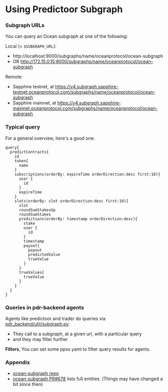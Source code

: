 <!--
Copyright 2023 Ocean Protocol Foundation
SPDX-License-Identifier: Apache-2.0
-->

# Using Predictoor Subgraph

### Subgraph URLs

You can query an Ocean subgraph at one of the following:

Local (= `$SUBGRAPH_URL`):
  - http://localhost:9000/subgraphs/name/oceanprotocol/ocean-subgraph
  - OR http://172.15.0.15:8000/subgraphs/name/oceanprotocol/ocean-subgraph

Remote:
- Sapphire testnet, at https://v4.subgraph.sapphire-testnet.oceanprotocol.com/subgraphs/name/oceanprotocol/ocean-subgraph
- Sapphire mainnet, at https://v4.subgraph.sapphire-mainnet.oceanprotocol.com/subgraphs/name/oceanprotocol/ocean-subgraph

### Typical query

For a general overview, here's a good one:
```text
query{
  predictContracts{
    id
    token{
      name
    }
    subscriptions(orderBy: expireTime orderDirection:desc first:10){
      user {
        id
      }
      expireTime
    }
    slots(orderBy: slot orderDirection:desc first:10){
      slot
      roundSumStakesUp
      roundSumStakes
      predictions(orderBy: timestamp orderDirection:desc){
        stake
        user {
          id
        }
        timestamp
        payout{
          payout
          predictedValue
          trueValue
        }
      }
      trueValues{
        trueValue
      }
    }
  } 
}
```
  

### Queries in pdr-backend agents

Agents like predictoor and trader do queries via [pdr_backend/util/subgraph.py](https://github.com/oceanprotocol/pdr-backend/blob/main/pdr_backend/util/subgraph.py).
- They call to a subgraph, at a given url, with a particular query
- and they may filter further

**Filters**, You can set some ppss.yaml to filter query results for agents. 

### Appendix

- [ocean-subgraph repo](https://github.com/oceanprotocol/ocean-subgraph)
- [ocean-subgraph PR#678](https://github.com/oceanprotocol/ocean-subgraph/pull/678) lists full entities. (Things may have changed a bit since then)
